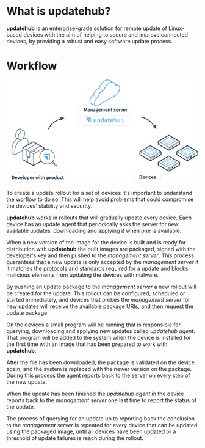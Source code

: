 # What is updatehub?

**updatehub** is an enterprise-grade solution for remote update of Linux-based
devices with the aim of helping to secure and improve connected devices,
by providing a robust and easy software update process.

# Workflow

![updatehub workflow](img/workflow.png)

To create a update rollout for a set of devices it's important to understand the
worflow to do so. This will help avoid problems that could compromise the
devices' stability and security.

**updatehub** works in rollouts that will gradually update every device. Each
device has an update agent that periodically asks the server for new available
updates, downloading and applying it when one is available.

When a new version of the image for the device is built and is ready for
distribution with **updatehub** the built images are packaged, signed with the
developer's key and then pushed to the *management server*. This process
guarantees that a new update is only accepted by the *management server* if
it matches the protocols and standards required for a update and blocks
malicious elements from updating the devices with malware.

By pushing an update package to the *management server* a new rollout will be
created for the update. This rollout can be configured, scheduled or started
immediately, and devices that probes the *management server* for new updates
will receive the available package URIs, and then request the update package.

On the devices a small program will be running that is responsible for querying,
downloading and applying new updates called *updatehub agent*. That program will
be added to the system when the device is installed for the first time with an
image that has been prepared to work with **updatehub**.

After the file has been downloaded, the package is validated on the device
again, and the system is replaced with the newer version on the package. During
this process the agent reports back to the server on every step of the new
update.

When the update has been finished the *updatehub agent* in the device reports
back to the *management server* one last time to report the status of the
update.

The process of querying for an update up to reporting back the conclusion to
the *management server* is repeated for every device that can be updated using
the packaged image, until all devices have been updated or a threshold of update
failures is reach during the rollout.
